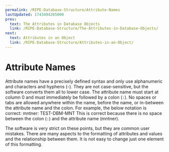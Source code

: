 ```yaml
---
permalink: /RIPE-Database-Structure/Attribute-Names
lastUpdated: 1743494265000
prev:
  text: The Attributes in Database Objects
  link: /RIPE-Database-Structure/The-Attributes-in-Database-Objects/
next:
  text: Attributes in an Object
  link: /RIPE-Database-Structure/Attributes-in-an-Object/
---
```


# Attribute Names

Attribute names have a precisely defined syntax and only use alphanumeric and characters and hyphens (-). They are not case-sensitive, but the software converts them all to lower case. The attribute name must start at column 0 and must immediately be followed by a colon (`:`). No spaces or tabs are allowed anywhere within the name, before the name, or in-between the attribute name and the colon. For example, the below notation is correct:
    mntner: TEST-DBM-MNT
This is correct because there is no space between the colon (`:`) and the attribute name (mntner).

The software is very strict on these points, but they are common user mistakes. There are many aspects to the formatting of attributes and values and the relationship between them. It is not easy to change just one element of this formatting.
